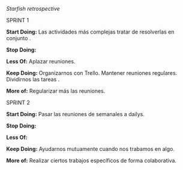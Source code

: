 *Starfish retrospective*

SPRINT 1

**Start Doing:**
Las actividades más complejas tratar de resolverlas en conjunto .

**Stop Doing:**

**Less Of:**
Aplazar reuniones.

**Keep Doing:**
Organizarnos con Trello.
Mantener reuniones regulares.
Dividirnos las tareas .

**More of:**
Regularizar más las reuniones.



SPRINT 2

**Start Doing:**
Pasar las reuniones de semanales a dailys.

**Stop Doing:**

**Less Of:**

**Keep Doing:**
Ayudarnos mutuamente cuando nos trabamos en algo.

**More of:**
Realizar ciertos trabajos específicos de forma colaborativa.


